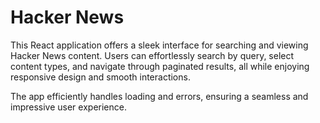 # Hacker News

This React application offers a sleek interface for searching and viewing Hacker News content. Users can effortlessly search by query, select content types, and navigate through paginated results, all while enjoying responsive design and smooth interactions.

The app efficiently handles loading and errors, ensuring a seamless and impressive user experience.
